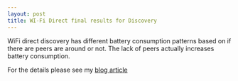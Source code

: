 ```yaml
---
layout: post
title: WI-Fi Direct final results for Discovery
---
```

WiFi direct discovery has different battery consumption patterns based on if there are peers are around or not. The lack of peers actually increases battery consumption.

For the details please see my [blog article](http://www.drjukka.com/blog/wordpress/?p=124)
